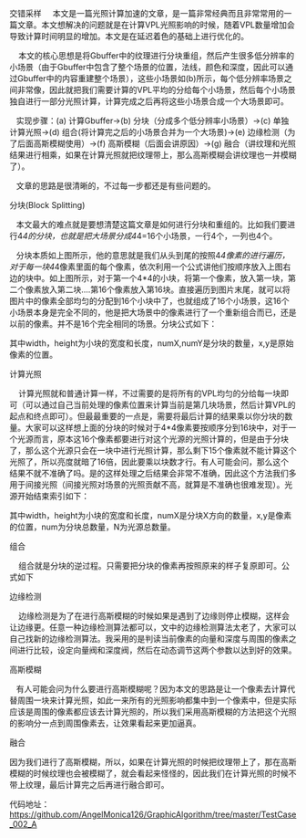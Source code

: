 交错采样
    本文是一篇光照计算加速的文章，是一篇非常经典而且非常常用的一篇文章。本文想解决的问题就是在计算VPL光照影响的时候，随着VPL数量增加会导致计算时间明显的增加。本文是在延迟着色的基础上进行优化的。 
   




    本文的核心思想是将Gbuffer中的纹理进行分块重组，然后产生很多低分辨率的小场景（由于Gbuffer中包含了整个场景的位置，法线，颜色和深度，因此可以通过Gbuffer中的内容重建整个场景），这些小场景如(b)所示，每个低分辨率场景之间非常像，因此就把我们需要计算的VPL平均的分给每个小场景，然后每个小场景独自进行一部分光照计算，计算完成之后再将这些小场景合成一个大场景即可。

   实现步骤：(a) 计算Gbuffer->(b) 分块（分成多个低分辨率小场景）->(c) 单独计算光照->(d) 组合(将计算完之后的小场景合并为一个大场景)->(e) 边缘检测（为了后面高斯模糊使用）->(f) 高斯模糊（后面会讲原因）->(g) 融合（讲纹理和光照结果进行相乘，如果在计算光照就把纹理带上，那么高斯模糊会讲纹理也一并模糊了）。

   文章的思路是很清晰的，不过每一步都还是有些问题的。

分块(Block Splitting)


   本文最大的难点就是要想清楚这篇文章是如何进行分块和重组的。比如我们要进行4*4的分块，也就是把大场景分成4*4=16个小场景，一行4个，一列也4个。



   分块本质如上图所示，他的意思就是我们从头到尾的按照4*4像素的进行遍历，对于每一块4*4像素里面的每个像素，依次利用一个公式讲他们按顺序放入上图右边的块中。如上图所示，对于第一个4*4的小块，将第一个像素，放入第一块，第二个像素放入第二块....第16个像素放入第16块。直接遍历到图片末尾，就可以将图片中的像素全部均匀的分配到16个小块中了，也就组成了16个小场景，这16个小场景本身是完全不同的，他是把大场景中的像素进行了一个重新组合而已，还是以前的像素。并不是16个完全相同的场景。分块公式如下：



其中width，height为小块的宽度和长度，numX,numY是分块的数量，x,y是原始像素的位置。

计算光照


    计算光照就和普通计算一样，不过需要的是将所有的VPL均匀的分给每一块即可（可以通过自己当前处理的像素位置来计算当前是第几块场景，然后计算VPL的起点和终点即可）。但最最重要的一点是，需要将最后计算的结果乘以你分块的数量。大家可以这样想上面的分块的时候对于4*4像素要按顺序分到16块中，对于一个光源而言，原本这16个像素都要进行对这个光源的光照计算的，但是由于分块了，那么这个光源只会在一块中进行光照计算，那么剩下15个像素就不能计算这个光照了，所以亮度就暗了16倍，因此要乘以块数才行。有人可能会问，那么这个结果不就不准确了吗。是的这样处理之后结果会非常不准确，因此这个方法我们多用于间接光照（间接光照对场景的光照贡献不高，就算是不准确也很难发现）。光源开始结束索引如下：



其中width，height为小块的宽度和长度，numX是分块X方向的数量，x,y是像素的位置，num为分块总数量，N为光源总数量。

组合


    组合就是分块的逆过程。只需要把分块的像素再按照原来的样子复原即可。公式如下



边缘检测


    边缘检测是为了在进行高斯模糊的时候如果是遇到了边缘则停止模糊，这样会让边缘更。任意一种边缘检测算法都可以，文中的边缘检测算法太老了，大家可以自己找新的边缘检测算法。我采用的是判读当前像素的向量和深度与周围的像素之间进行比较，设定向量阀和深度阀，然后在动态调节这两个参数以达到好的效果。

高斯模糊


   有人可能会问为什么要进行高斯模糊呢？因为本文的思路是让一个像素去计算代替周围一块来计算光照，如此一来所有的光照影响都集中到一个像素中，但是实际应该是周围的像素都应该去计算光照的，所以我们采用高斯模糊的方法把这个光照的影响分一点到周围像素去，让效果看起来更加逼真。

融合


因为我们进行了高斯模糊，所以，如果在计算光照的时候把纹理带上了，那在高斯模糊的时候纹理也会被模糊了，就会看起来怪怪的，因此我们在计算光照的时候不带上纹理，最后计算完之后再进行融合即可。



代码地址：https://github.com/AngelMonica126/GraphicAlgorithm/tree/master/TestCase_002_A



